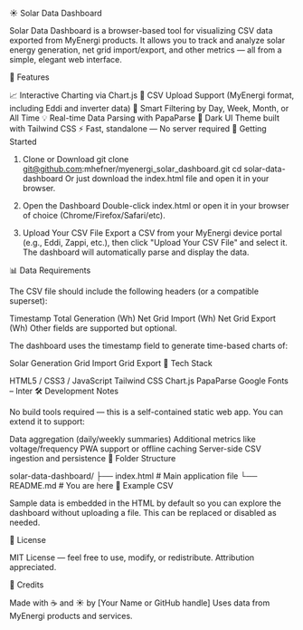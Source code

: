 ☀️ Solar Data Dashboard

Solar Data Dashboard is a browser-based tool for visualizing CSV data exported from MyEnergi products. It allows you to track and analyze solar energy generation, net grid import/export, and other metrics — all from a simple, elegant web interface.

<!-- Optional: add a screenshot image of the UI -->

🔧 Features

📈 Interactive Charting via Chart.js
📁 CSV Upload Support (MyEnergi format, including Eddi and inverter data)
🧠 Smart Filtering by Day, Week, Month, or All Time
💡 Real-time Data Parsing with PapaParse
🌙 Dark UI Theme built with Tailwind CSS
⚡ Fast, standalone — No server required
🚀 Getting Started

1. Clone or Download
git clone git@github.com:mhefner/myenergi_solar_dashboard.git
cd solar-data-dashboard
Or just download the index.html file and open it in your browser.

2. Open the Dashboard
Double-click index.html or open it in your browser of choice (Chrome/Firefox/Safari/etc).

3. Upload Your CSV File
Export a CSV from your MyEnergi device portal (e.g., Eddi, Zappi, etc.), then click "Upload Your CSV File" and select it. The dashboard will automatically parse and display the data.

📊 Data Requirements

The CSV file should include the following headers (or a compatible superset):

Timestamp
Total Generation (Wh)
Net Grid Import (Wh)
Net Grid Export (Wh)
Other fields are supported but optional.

The dashboard uses the timestamp field to generate time-based charts of:

Solar Generation
Grid Import
Grid Export
🧱 Tech Stack

HTML5 / CSS3 / JavaScript
Tailwind CSS
Chart.js
PapaParse
Google Fonts – Inter
🛠 Development Notes

No build tools required — this is a self-contained static web app. You can extend it to support:

Data aggregation (daily/weekly summaries)
Additional metrics like voltage/frequency
PWA support or offline caching
Server-side CSV ingestion and persistence
📁 Folder Structure

solar-data-dashboard/
├── index.html           # Main application file
└── README.md            # You are here
🧪 Example CSV

Sample data is embedded in the HTML by default so you can explore the dashboard without uploading a file. This can be replaced or disabled as needed.

📜 License

MIT License — feel free to use, modify, or redistribute. Attribution appreciated.

💬 Credits

Made with ☕ and ☀️ by [Your Name or GitHub handle]
Uses data from MyEnergi products and services.